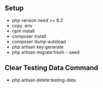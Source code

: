 Setup
-
- php version need >= 8.2
- copy .env
- npm install
- composer install
- composer dump-autoload
- php artisan key:generate
- php artisan migrate:fresh --seed

Clear Testing Data Command
-
- php artisan delete:testing-data

